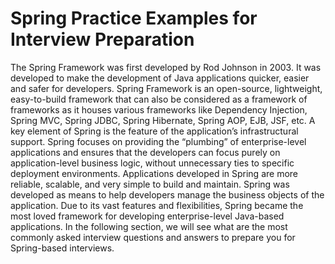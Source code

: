# Spring Practice Examples for Interview Preparation 
The Spring Framework was first developed by Rod Johnson in 2003. It was developed to make the development of Java applications quicker, easier and safer for developers. Spring Framework is an open-source, lightweight, easy-to-build framework that can also be considered as a framework of frameworks as it houses various frameworks like Dependency Injection, Spring MVC, Spring JDBC, Spring Hibernate, Spring AOP, EJB, JSF, etc. A key element of Spring is the feature of the application’s infrastructural support. Spring focuses on providing the “plumbing” of enterprise-level applications and ensures that the developers can focus purely on application-level business logic, without unnecessary ties to specific deployment environments. Applications developed in Spring are more reliable, scalable, and very simple to build and maintain. Spring was developed as means to help developers manage the business objects of the application. Due to its vast features and flexibilities, Spring became the most loved framework for developing enterprise-level Java-based applications. In the following section, we will see what are the most commonly asked interview questions and answers to prepare you for Spring-based interviews.
